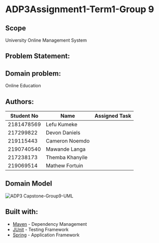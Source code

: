 # ADP3Assignment1-Term1-Group 9


## Scope

University Online Management System

## **Problem Statement:**



## **Domain problem:**

Online Education

## Authors:

| Student No | Name            | Assigned Task            |
|------------|-----------------|--------------------------|
| 2181478569 | Lefu Kumeke     |                          |
| 217299822  | Devon Daniels   |                          |
| 219115443  | Cameron Noemdo  |                          |
| 2190740540 | Mawande Langa   |                          | 
| 217238173  | Themba Khanyile |                          |
| 219069514  | Mathew Fortuin  |                          |


## Domain Model

![ADP3 Capstone-Group9-UML](https://user-images.githubusercontent.com/61013523/183709333-4ab6ce18-6ab6-4636-b893-213ed401cb26.jpeg)


## Built with:

- [Maven](https://maven.apache.org/) - Dependency Management
- [JUnit](https://junit.org/junit5/) - Testing Framework
- [Spring](https://spring.io/) - Application Framework

